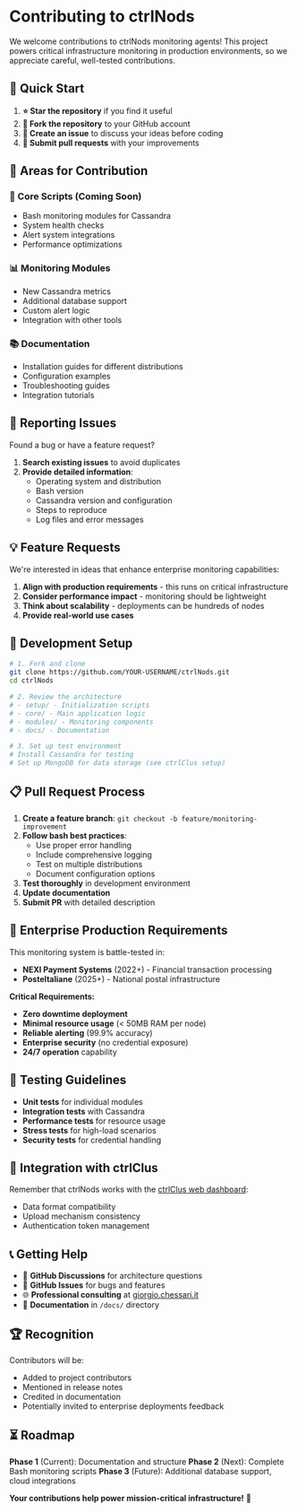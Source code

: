 # Contributing to ctrlNods

We welcome contributions to ctrlNods monitoring agents! This project powers critical infrastructure monitoring in production environments, so we appreciate careful, well-tested contributions.

## 🚀 Quick Start

1. **⭐ Star the repository** if you find it useful
2. **🍴 Fork the repository** to your GitHub account
3. **📝 Create an issue** to discuss your ideas before coding
4. **🔧 Submit pull requests** with your improvements

## 🎯 Areas for Contribution

### 🔧 Core Scripts (Coming Soon)
- Bash monitoring modules for Cassandra
- System health checks
- Alert system integrations
- Performance optimizations

### 📊 Monitoring Modules
- New Cassandra metrics
- Additional database support
- Custom alert logic
- Integration with other tools

### 📚 Documentation
- Installation guides for different distributions
- Configuration examples
- Troubleshooting guides
- Integration tutorials

## 🐛 Reporting Issues

Found a bug or have a feature request?

1. **Search existing issues** to avoid duplicates
2. **Provide detailed information**:
   - Operating system and distribution
   - Bash version
   - Cassandra version and configuration
   - Steps to reproduce
   - Log files and error messages

## 💡 Feature Requests

We're interested in ideas that enhance enterprise monitoring capabilities:

1. **Align with production requirements** - this runs on critical infrastructure
2. **Consider performance impact** - monitoring should be lightweight
3. **Think about scalability** - deployments can be hundreds of nodes
4. **Provide real-world use cases**

## 🔧 Development Setup

```bash
# 1. Fork and clone
git clone https://github.com/YOUR-USERNAME/ctrlNods.git
cd ctrlNods

# 2. Review the architecture
# - setup/ - Initialization scripts
# - core/ - Main application logic
# - modules/ - Monitoring components
# - docs/ - Documentation

# 3. Set up test environment
# Install Cassandra for testing
# Set up MongoDB for data storage (see ctrlClus setup)
```

## 📋 Pull Request Process

1. **Create a feature branch**: `git checkout -b feature/monitoring-improvement`
2. **Follow bash best practices**:
   - Use proper error handling
   - Include comprehensive logging
   - Test on multiple distributions
   - Document configuration options
3. **Test thoroughly** in development environment
4. **Update documentation**
5. **Submit PR** with detailed description

## 🏢 Enterprise Production Requirements

This monitoring system is battle-tested in:
- **NEXI Payment Systems** (2022+) - Financial transaction processing
- **PosteItaliane** (2025+) - National postal infrastructure

**Critical Requirements:**
- **Zero downtime deployment**
- **Minimal resource usage** (< 50MB RAM per node)
- **Reliable alerting** (99.9% accuracy)
- **Enterprise security** (no credential exposure)
- **24/7 operation** capability

## 🧪 Testing Guidelines

- **Unit tests** for individual modules
- **Integration tests** with Cassandra
- **Performance tests** for resource usage
- **Stress tests** for high-load scenarios
- **Security tests** for credential handling

## 🔗 Integration with ctrlClus

Remember that ctrlNods works with the [ctrlClus web dashboard](https://github.com/gioches/ctrlClus):
- Data format compatibility
- Upload mechanism consistency
- Authentication token management

## 📞 Getting Help

- 💬 **GitHub Discussions** for architecture questions
- 🐛 **GitHub Issues** for bugs and features
- 🌐 **Professional consulting** at [giorgio.chessari.it](http://giorgio.chessari.it)
- 📖 **Documentation** in `/docs/` directory

## 🏆 Recognition

Contributors will be:
- Added to project contributors
- Mentioned in release notes
- Credited in documentation
- Potentially invited to enterprise deployments feedback

## ⏳ Roadmap

**Phase 1** (Current): Documentation and structure
**Phase 2** (Next): Complete Bash monitoring scripts
**Phase 3** (Future): Additional database support, cloud integrations

**Your contributions help power mission-critical infrastructure!** 🚀